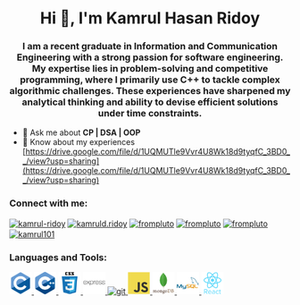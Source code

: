 <h1 align="center">Hi 👋, I'm Kamrul Hasan Ridoy</h1>
<h3 align="center">I am a recent graduate in Information and Communication Engineering with a strong passion for software engineering. My expertise lies in problem-solving and competitive programming, where I primarily use C++ to tackle complex algorithmic challenges. These experiences have sharpened my analytical thinking and ability to devise efficient solutions under time constraints.</h3>

- 💬 Ask me about **CP | DSA | OOP**
- 📄 Know about my experiences [https://drive.google.com/file/d/1UQMUTle9Vvr4U8Wk18d9tyqfC_3BD0__/view?usp=sharing](https://drive.google.com/file/d/1UQMUTle9Vvr4U8Wk18d9tyqfC_3BD0__/view?usp=sharing)

<h3 align="left">Connect with me:</h3>
<p align="left">
<a href="https://linkedin.com/in/kamrul-ridoy" target="blank"><img align="center" src="https://raw.githubusercontent.com/rahuldkjain/github-profile-readme-generator/master/src/images/icons/Social/linked-in-alt.svg" alt="kamrul-ridoy" height="30" width="40" /></a>
<a href="https://fb.com/kamruld.ridoy" target="blank"><img align="center" src="https://raw.githubusercontent.com/rahuldkjain/github-profile-readme-generator/master/src/images/icons/Social/facebook.svg" alt="kamruld.ridoy" height="30" width="40" /></a>
<a href="https://www.codechef.com/users/frompluto" target="blank"><img align="center" src="https://cdn.jsdelivr.net/npm/simple-icons@3.1.0/icons/codechef.svg" alt="frompluto" height="30" width="40" /></a>
<a href="https://www.hackerrank.com/frompluto" target="blank"><img align="center" src="https://raw.githubusercontent.com/rahuldkjain/github-profile-readme-generator/master/src/images/icons/Social/hackerrank.svg" alt="frompluto" height="30" width="40" /></a>
<a href="https://codeforces.com/profile/frompluto" target="blank"><img align="center" src="https://raw.githubusercontent.com/rahuldkjain/github-profile-readme-generator/master/src/images/icons/Social/codeforces.svg" alt="frompluto" height="30" width="40" /></a>
<a href="https://www.leetcode.com/kamrul101" target="blank"><img align="center" src="https://raw.githubusercontent.com/rahuldkjain/github-profile-readme-generator/master/src/images/icons/Social/leet-code.svg" alt="kamrul101" height="30" width="40" /></a>
</p>

<h3 align="left">Languages and Tools:</h3>
<p align="left"> <a href="https://www.cprogramming.com/" target="_blank" rel="noreferrer"> <img src="https://raw.githubusercontent.com/devicons/devicon/master/icons/c/c-original.svg" alt="c" width="40" height="40"/> </a> <a href="https://www.w3schools.com/cpp/" target="_blank" rel="noreferrer"> <img src="https://raw.githubusercontent.com/devicons/devicon/master/icons/cplusplus/cplusplus-original.svg" alt="cplusplus" width="40" height="40"/> </a> <a href="https://www.w3schools.com/css/" target="_blank" rel="noreferrer"> <img src="https://raw.githubusercontent.com/devicons/devicon/master/icons/css3/css3-original-wordmark.svg" alt="css3" width="40" height="40"/> </a> <a href="https://expressjs.com" target="_blank" rel="noreferrer"> <img src="https://raw.githubusercontent.com/devicons/devicon/master/icons/express/express-original-wordmark.svg" alt="express" width="40" height="40"/> </a> <a href="https://git-scm.com/" target="_blank" rel="noreferrer"> <img src="https://www.vectorlogo.zone/logos/git-scm/git-scm-icon.svg" alt="git" width="40" height="40"/> </a> <a href="https://developer.mozilla.org/en-US/docs/Web/JavaScript" target="_blank" rel="noreferrer"> <img src="https://raw.githubusercontent.com/devicons/devicon/master/icons/javascript/javascript-original.svg" alt="javascript" width="40" height="40"/> </a> <a href="https://www.mongodb.com/" target="_blank" rel="noreferrer"> <img src="https://raw.githubusercontent.com/devicons/devicon/master/icons/mongodb/mongodb-original-wordmark.svg" alt="mongodb" width="40" height="40"/> </a> <a href="https://www.mysql.com/" target="_blank" rel="noreferrer"> <img src="https://raw.githubusercontent.com/devicons/devicon/master/icons/mysql/mysql-original-wordmark.svg" alt="mysql" width="40" height="40"/> </a> <a href="https://reactjs.org/" target="_blank" rel="noreferrer"> <img src="https://raw.githubusercontent.com/devicons/devicon/master/icons/react/react-original-wordmark.svg" alt="react" width="40" height="40"/> </a> </p>
